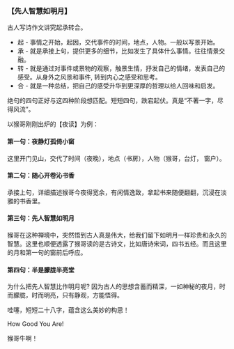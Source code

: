 ### 【先人智慧如明月】
古人写诗作文讲究起承转合。
-	起 - 事情之开始，起因，交代事件的时间，地点，人物。一般以写景开始。
-	承 - 就是承接上句，提供更多的细节，比如发生了具体什么事情。往往情景交融。
-	转 - 就是通过对事件或景物的观察，触景生情，抒发自己的情绪，发表自己的感受。从身外之风景和事件, 转到内心之感受和思考。
-	合 - 就是一种总结，把自己的感受升华到更深厚的哲理以给人回味和启发。

绝句的四句正好与这四种阶段想匹配。短短四句，跌宕起伏。真是“不著一字，尽得风流”。

以猴哥刚刚出炉的【夜读】为例：
#### 第一句：夜静灯孤倚小窗
这里开门见山，交代了时间（夜晚），地点（书房），人物（猴哥，台灯， 窗户）。
#### 第二句：随心开卷沁书香 
承接上句，详细描述猴哥今夜得宽余，有闲情逸致，拿起书来随便翻翻，沉浸在淡雅的书香里。
#### 第三句：先人智慧如明月
猴哥在这种禅境中，突然悟到古人真是伟大，给我们留下如明月一样珍贵和永久的智慧。这里也顺便透露了猴哥读的是古诗文，比如唐诗宋词，四书五经。而且这里的月和第一句的窗前后呼应。
#### 第四句：半是朦胧半亮堂
为什么把先人智慧比作明月呢? 因为古人的思想含蓄而精深，一如神秘的夜月，时而朦胧，时而明亮，只有静观，方能悟得。

哇噻，短短二十八字，蕴含这么美妙的构思！

How Good You Are! 

猴哥牛啊！

